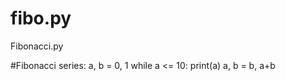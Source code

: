 # fibo.py
Fibonacci.py

#Fibonacci series:
a, b = 0, 1
while a <= 10:
    print(a)
    a, b = b, a+b
    
